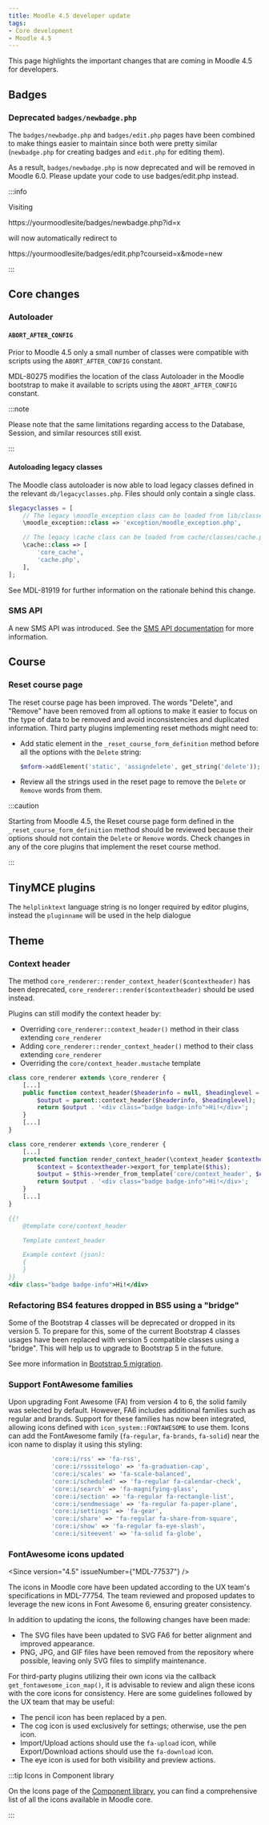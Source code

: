 ```yaml
---
title: Moodle 4.5 developer update
tags:
- Core development
- Moodle 4.5
---
```


<!-- markdownlint-disable no-inline-html -->

This page highlights the important changes that are coming in Moodle 4.5 for developers.

## Badges

### Deprecated `badges/newbadge.php`

The `badges/newbadge.php` and `badges/edit.php` pages have been combined to make things easier to maintain since both were pretty similar (`newbadge.php` for creating badges and `edit.php` for editing them).

As a result, `badges/newbadge.php` is now deprecated and will be removed in Moodle 6.0. Please update your code to use badges/edit.php instead.

:::info

Visiting

https://yourmoodlesite/badges/newbadge.php?id=x

will now automatically redirect to

https://yourmoodlesite/badges/edit.php?courseid=x&mode=new

:::

## Core changes

### Autoloader

#### `ABORT_AFTER_CONFIG`

<Since version="4.5" issueNumber="MDL-80275" />

Prior to Moodle 4.5 only a small number of classes were compatible with scripts using the `ABORT_AFTER_CONFIG` constant.

MDL-80275 modifies the location of the class Autoloader in the Moodle bootstrap to make it available to scripts using the `ABORT_AFTER_CONFIG` constant.

:::note

Please note that the same limitations regarding access to the Database, Session, and similar resources still exist.

:::

#### Autoloading legacy classes

<Since version="4.5" issueNumber="MDL-81919" />

The Moodle class autoloader is now able to load legacy classes defined in the relevant `db/legacyclasses.php`. Files should only contain a single class.

```php title="Example entry in lib/db/legacyclasses.php"
$legacyclasses = [
    // The legacy \moodle_exception class can be loaded from lib/classes/exception/moodle_exception.php.
    \moodle_exception::class => 'exception/moodle_exception.php',

    // The legacy \cache class can be loaded from cache/classes/cache.php.
    \cache::class => [
        'core_cache',
        'cache.php',
    ],
];
```

See MDL-81919 for further information on the rationale behind this change.

### SMS API

A new SMS API was introduced. See the [SMS API documentation](./apis/subsystems/sms/index.md) for more information.

## Course

### Reset course page

The reset course page has been improved. The words "Delete", and "Remove" have been removed from all options to make it easier to focus on the type of data to be removed and avoid inconsistencies and duplicated information.
Third party plugins implementing reset methods might need to:

- Add static element in the `_reset_course_form_definition` method before all the options with the `Delete` string:

    ```php
    $mform->addElement('static', 'assigndelete', get_string('delete'));
    ```

- Review all the strings used in the reset page to remove the `Delete` or `Remove` words from them.

:::caution

Starting from Moodle 4.5, the Reset course page form defined in the `_reset_course_form_definition` method should be reviewed because their options should not contain the `Delete` or `Remove` words.
Check changes in any of the core plugins that implement the reset course method.

:::

## TinyMCE plugins

The `helplinktext` language string is no longer required by editor plugins, instead the `pluginname` will be used in the help dialogue

## Theme

### Context header

<Since version="4.5" issueNumber="MDL-82160" />

The method `core_renderer::render_context_header($contextheader)` has been deprecated, `core_renderer::render($contextheader)` should be used instead.

Plugins can still modify the context header by:

- Overriding `core_renderer::context_header()` method in their class extending `core_renderer`
- Adding `core_renderer::render_context_header()` method to their class extending `core_renderer`
- Overriding the `core/context_header.mustache` template

<Tabs>

<TabItem value="context_header" label="context_header()">

```php title="theme/example/classes/output/core_renderer.php"
class core_renderer extends \core_renderer {
    [...]
    public function context_header($headerinfo = null, $headinglevel = 1): string {
        $output = parent::context_header($headerinfo, $headinglevel);
        return $output . '<div class="badge badge-info">Hi!</div>';
    }
    [...]
}
```

</TabItem>

<TabItem value="render_context_header" label="render_context_header()">

```php title="theme/example/classes/output/core_renderer.php"
class core_renderer extends \core_renderer {
    [...]
    protected function render_context_header(\context_header $contextheader) {
        $context = $contextheader->export_for_template($this);
        $output = $this->render_from_template('core/context_header', $context);
        return $output . '<div class="badge badge-info">Hi!</div>';
    }
    [...]
}
```

</TabItem>

<TabItem value="template" label="Template">

```mustache title="theme/example/templates/core/context_header.mustache"
{{!
    @template core/context_header

    Template context_header

    Example context (json):
    {
    }
}}
<div class="badge badge-info">Hi!</div>
```

</TabItem>

</Tabs>

### Refactoring BS4 features dropped in BS5 using a "bridge"

<Since version="4.5" issueNumber="MDL-79917" />

Some of the Bootstrap 4 classes will be deprecated or dropped in its version 5. To prepare for this, some of the current Bootstrap 4 classes usages have been replaced with version 5 compatible classes using a "bridge". This will help us to upgrade to Bootstrap 5 in the future.

See more information in [Bootstrap 5 migration](./guides/bs5migration/index.md).

### Support FontAwesome families

<Since version="4.5" issueNumber="MDL-82210" />

Upon upgrading Font Awesome (FA) from version 4 to 6, the solid family was selected by default. However, FA6 includes additional families such as regular and brands. Support for these families has now been integrated, allowing icons defined with `icon_system::FONTAWESOME` to use them.
Icons can add the FontAwesome family (`fa-regular`, `fa-brands`, `fa-solid`) near the icon name to display it using this styling:

```php title="Example of FA families from lib/classes/output/icon_system_fontawesome.php"
            'core:i/rss' => 'fa-rss',
            'core:i/rsssitelogo' => 'fa-graduation-cap',
            'core:i/scales' => 'fa-scale-balanced',
            'core:i/scheduled' => 'fa-regular fa-calendar-check',
            'core:i/search' => 'fa-magnifying-glass',
            'core:i/section' => 'fa-regular fa-rectangle-list',
            'core:i/sendmessage' => 'fa-regular fa-paper-plane',
            'core:i/settings' => 'fa-gear',
            'core:i/share' => 'fa-regular fa-share-from-square',
            'core:i/show' => 'fa-regular fa-eye-slash',
            'core:i/siteevent' => 'fa-solid fa-globe',

```

### FontAwesome icons updated

<Since version="4.5" issueNumber={"MDL-77537"} />

The icons in Moodle core have been updated according to the UX team's specifications in MDL-77754. The team reviewed and proposed updates to leverage the new icons in Font Awesome 6, ensuring greater consistency.

In addition to updating the icons, the following changes have been made:

- The SVG files have been updated to SVG FA6 for better alignment and improved appearance.
- PNG, JPG, and GIF files have been removed from the repository where possible, leaving only SVG files to simplify maintenance.

For third-party plugins utilizing their own icons via the callback `get_fontawesome_icon_map()`, it is advisable to review and align these icons with the core icons for consistency. Here are some guidelines followed by the UX team that may be useful:

- The pencil icon has been replaced by a pen.
- The cog icon is used exclusively for settings; otherwise, use the pen icon.
- Import/Upload actions should use the `fa-upload` icon, while Export/Download actions should use the `fa-download` icon.
- The eye icon is used for both visibility and preview actions.

:::tip Icons in Component library

On the Icons page of the [Component library](/general/development/tools/component-library), you can find a comprehensive list of all the icons available in Moodle core.

:::
